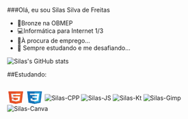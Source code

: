 ###Olá, eu sou Silas Silva de Freitas

- 🥉Bronze na OBMEP
- 💻Informática para Internet 1/3
- 💼À procura de emprego...
- 🤔 Sempre estudando e me desafiando...

![Silas's GitHub stats](https://github-readme-stats.vercel.app/api?username=devsilasfreitas&theme=radical&show_icons=true)  

##Estudando:

<div style="display: inline_block"><br> 
  
  <img align="center" alt="Silas-HTML" height="30" width="40" src="https://raw.githubusercontent.com/devicons/devicon/master/icons/html5/html5-original.svg">
  <img align="center" alt="Silas-CSS" height="30" width="40" src="https://raw.githubusercontent.com/devicons/devicon/master/icons/css3/css3-original.svg">
  <img align="center" alt="Silas-CPP" height="30" width="40" src="https://www.logo.wine/a/logo/C%2B%2B/C%2B%2B-Logo.wine.svg" />
  <img align="center" alt="Silas-JS" height="30" width="40" src="[https://www.logo.wine/a/logo/C%2B%2B/C%2B%2B-Logo.wine.svg](https://cdn.freebiesupply.com/logos/thumbs/1x/javascript-logo.png)" />
  <img align="center" alt="Silas-Kt" height="30" width="40" src="https://www.logo.wine/a/logo/Kotlin_(programming_language)/Kotlin_(programming_language)-Logo.wine.svg" />
  <img align="center" alt="Silas-Gimp" height="30" width="40" src="https://cdn.jsdelivr.net/gh/devicons/devicon/icons/gimp/gimp-original.svg" />
  <img align="center" alt="Silas-Canva" height="30" width="40" src="https://cdn.jsdelivr.net/gh/devicons/devicon/icons/canva/canva-original.svg" />
  
  
